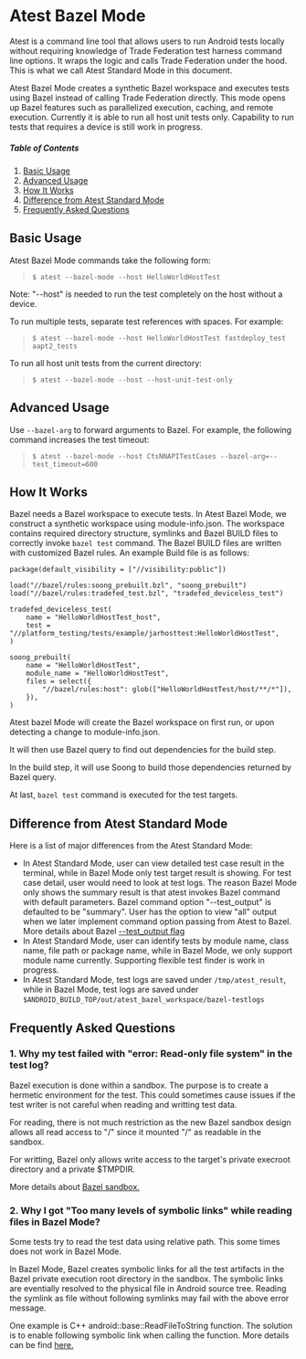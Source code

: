 # Atest Bazel Mode
Atest is a command line tool that allows users to run Android tests locally
without requiring knowledge of Trade Federation test harness command line
options. It wraps the logic and calls Trade Federation under the hood. This is
what we call Atest Standard Mode in this document.

Atest Bazel Mode creates a synthetic Bazel workspace and executes tests using
Bazel instead of calling Trade Federation directly. This mode opens up Bazel
features such as parallelized execution, caching, and remote execution.
Currently it is able to run all host unit tests only. Capability to run tests
that requires a device is still work in progress.

##### Table of Contents
1. [Basic Usage](#basic-usage)
2. [Advanced Usage](#advanced-usage)
3. [How It Works](#how-it-works)
4. [Difference from Atest Standard Mode](#difference-from-atest-standard-mode)
5. [Frequently Asked Questions](#faq)

## <a name="basic-usage">Basic Usage</a>

Atest Bazel Mode commands take the following form:

>```$ atest --bazel-mode --host HelloWorldHostTest```
<p>Note: "--host" is needed to run the test completely on the host without a device.

To run multiple tests, separate test references with spaces. For example:

>```$ atest --bazel-mode --host HelloWorldHostTest fastdeploy_test aapt2_tests```

To run all host unit tests from the current directory:

>```$ atest --bazel-mode --host --host-unit-test-only```

## <a name="advanced-usage">Advanced Usage</a>

Use `--bazel-arg` to forward arguments to Bazel. For example, the following
command increases the test timeout:

>```$ atest --bazel-mode --host CtsNNAPITestCases --bazel-arg=--test_timeout=600```

## <a name="how-it-works">How It Works</a>
Bazel needs a Bazel workspace to execute tests.
In Atest Bazel Mode, we construct a synthetic workspace using module-info.json.
The workspace contains required directory structure, symlinks and Bazel BUILD
files to correctly invoke ```bazel test``` command. The Bazel BUILD files are
written with customized Bazel rules. An example Build file is as follows:

```
package(default_visibility = ["//visibility:public"])

load("//bazel/rules:soong_prebuilt.bzl", "soong_prebuilt")
load("//bazel/rules:tradefed_test.bzl", "tradefed_deviceless_test")

tradefed_deviceless_test(
    name = "HelloWorldHostTest_host",
    test = "//platform_testing/tests/example/jarhosttest:HelloWorldHostTest",
)

soong_prebuilt(
    name = "HelloWorldHostTest",
    module_name = "HelloWorldHostTest",
    files = select({
        "//bazel/rules:host": glob(["HelloWorldHostTest/host/**/*"]),
    }),
)
```

Atest bazel Mode will create the Bazel workspace on first run, or upon detecting
a change to module-info.json.

It will then use Bazel query to find out dependencies for the build step.

In the build step, it will use Soong to build those dependencies returned by
Bazel query.

At last, ```bazel test``` command is executed for the test targets.

## <a name="difference-from-atest-standard-mode">Difference from Atest Standard Mode</a>

Here is a list of major differences from the Atest Standard Mode:
* In Atest Standard Mode, user can view detailed test case result in the
terminal, while in Bazel Mode only test target result is showing. For test case
detail, user would need to look at test logs. The reason Bazel Mode only shows
the summary result is that atest invokes Bazel command with default parameters.
Bazel command option "--test_output" is defaulted to be "summary". User has the
option to view "all" output when we later implement command option passing from
Atest to Bazel.
More details about Bazel [--test_output flag](https://docs.bazel.build/versions/main/command-line-reference.html#flag--test_output)
* In Atest Standard Mode, user can identify tests by module name, class name,
file path or package name, while in Bazel Mode, we only support module name
currently. Supporting flexible test finder is work in progress.
* In Atest Standard Mode, test logs are saved under ```/tmp/atest_result```, while in
Bazel Mode, test logs are saved under ```$ANDROID_BUILD_TOP/out/atest_bazel_workspace/bazel-testlogs```


## <a name="faq">Frequently Asked Questions</a>

### 1. Why my test failed with "error: Read-only file system" in the test log?

Bazel execution is done within a sandbox. The purpose is to create a hermetic
environment for the test. This could sometimes cause issues if the test writer
is not careful when reading and writting test data.

For reading, there is not much restriction as the new Bazel sandbox design
allows all read access to "/" since it mounted "/" as readable in the sandbox.

For writting, Bazel only allows write access to the target's private execroot
directory and a private $TMPDIR.

More details about [Bazel sandbox.](https://bazel.build/designs/2016/06/02/sandboxing.html)


### 2. Why I got "Too many levels of symbolic links" while reading files in Bazel Mode?

Some tests try to read the test data using relative path. This some times does
not work in Bazel Mode.

In Bazel Mode, Bazel creates symbolic links for all the test artifacts in the
Bazel private execution root directory in the sandbox. The symbolic links are
eventially resolved to the physical file in Android source tree.
Reading the symlink as file without following symlinks may fail with the above
error message.

One example is C++ android::base::ReadFileToString function. The solution is to
enable following symbolic link when calling the function.
More details can be find [here.](https://cs.android.com/android/platform/superproject/+/master:external/googletest/googletest/include/gtest/gtest.h;drc=master;l=2353)
